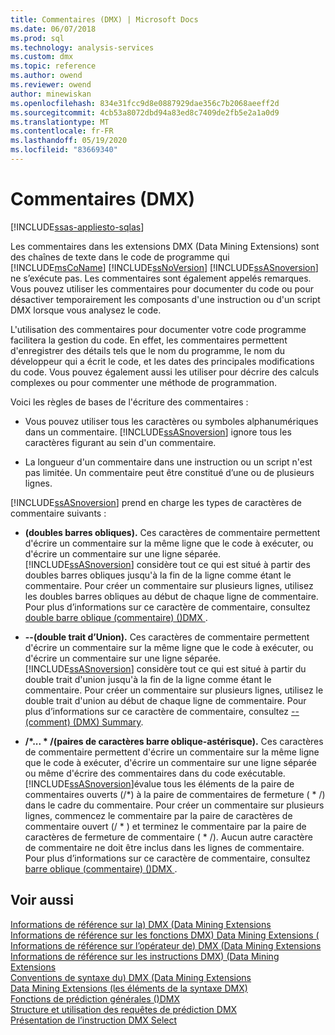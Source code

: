 ```yaml
---
title: Commentaires (DMX) | Microsoft Docs
ms.date: 06/07/2018
ms.prod: sql
ms.technology: analysis-services
ms.custom: dmx
ms.topic: reference
ms.author: owend
ms.reviewer: owend
author: minewiskan
ms.openlocfilehash: 834e31fcc9d8e0887929dae356c7b2068aeeff2d
ms.sourcegitcommit: 4cb53a8072dbd94a83ed8c7409de2fb5e2a1a0d9
ms.translationtype: MT
ms.contentlocale: fr-FR
ms.lasthandoff: 05/19/2020
ms.locfileid: "83669340"
---
```

# <a name="comments-dmx"></a>Commentaires (DMX)
[!INCLUDE[ssas-appliesto-sqlas](../includes/ssas-appliesto-sqlas.md)]

  Les commentaires dans les extensions DMX (Data Mining Extensions) sont des chaînes de texte dans le code de programme qui [!INCLUDE[msCoName](../includes/msconame-md.md)] [!INCLUDE[ssNoVersion](../includes/ssnoversion-md.md)] [!INCLUDE[ssASnoversion](../includes/ssasnoversion-md.md)] ne s’exécute pas. Les commentaires sont également appelés remarques. Vous pouvez utiliser les commentaires pour documenter du code ou pour désactiver temporairement les composants d'une instruction ou d'un script DMX lorsque vous analysez le code.  
  
 L'utilisation des commentaires pour documenter votre code programme facilitera la gestion du code.  En effet, les commentaires permettent d'enregistrer des détails tels que le nom du programme, le nom du développeur qui a écrit le code, et les dates des principales modifications du code. Vous pouvez également aussi les utiliser pour décrire des calculs complexes ou pour commenter une méthode de programmation.  
  
 Voici les règles de bases de l'écriture des commentaires :  
  
-   Vous pouvez utiliser tous les caractères ou symboles alphanumériques dans un commentaire. [!INCLUDE[ssASnoversion](../includes/ssasnoversion-md.md)] ignore tous les caractères figurant au sein d'un commentaire.  
  
-   La longueur d'un commentaire dans une instruction ou un script n'est pas limitée. Un commentaire peut être constitué d’une ou de plusieurs lignes.  
  
 [!INCLUDE[ssASnoversion](../includes/ssasnoversion-md.md)] prend en charge les types de caractères de commentaire suivants :  
  
-   **(doubles barres obliques).** Ces caractères de commentaire permettent d'écrire un commentaire sur la même ligne que le code à exécuter, ou d'écrire un commentaire sur une ligne séparée. [!INCLUDE[ssASnoversion](../includes/ssasnoversion-md.md)] considère tout ce qui est situé à partir des doubles barres obliques jusqu'à la fin de la ligne comme étant le commentaire. Pour créer un commentaire sur plusieurs lignes, utilisez les doubles barres obliques au début de chaque ligne de commentaire. Pour plus d’informations sur ce caractère de commentaire, consultez [double barre oblique &#40;commentaire&#41; &#40;&#41;DMX ](../dmx/double-slash-comment-dmx.md).  
  
-   **--(double trait d’Union).** Ces caractères de commentaire permettent d'écrire un commentaire sur la même ligne que le code à exécuter, ou d'écrire un commentaire sur une ligne séparée. [!INCLUDE[ssASnoversion](../includes/ssasnoversion-md.md)] considère tout ce qui est situé à partir du double trait d'union jusqu'à la fin de la ligne comme étant le commentaire. Pour créer un commentaire sur plusieurs lignes, utilisez le double trait d'union au début de chaque ligne de commentaire. Pour plus d’informations sur ce caractère de commentaire, consultez [--&#40;comment&#41; &#40;DMX&#41; Summary](../dmx/comment-dmx-summary.md).  
  
-   **/\*... \* /(paires de caractères barre oblique-astérisque).** Ces caractères de commentaire permettent d'écrire un commentaire sur la même ligne que le code à exécuter, d'écrire un commentaire sur une ligne séparée ou même d'écrire des commentaires dans du code exécutable. [!INCLUDE[ssASnoversion](../includes/ssasnoversion-md.md)]évalue tous les éléments de la paire de commentaires ouverts (/*) à la paire de commentaires de fermeture ( \* /) dans le cadre du commentaire. Pour créer un commentaire sur plusieurs lignes, commencez le commentaire par la paire de caractères de commentaire ouvert (/ \* ) et terminez le commentaire par la paire de caractères de fermeture de commentaire ( \* /). Aucun autre caractère de commentaire ne doit être inclus dans les lignes de commentaire. Pour plus d’informations sur ce caractère de commentaire, consultez [barre oblique &#40;commentaire&#41; &#40;&#41;DMX ](../dmx/slash-star-comment-dmx.md).  
  
## <a name="see-also"></a>Voir aussi  
 [Informations de référence sur la&#41; DMX &#40;Data Mining Extensions](../dmx/data-mining-extensions-dmx-reference.md)   
 [Informations de référence sur les fonctions DMX&#41; Data Mining Extensions &#40;](../dmx/data-mining-extensions-dmx-function-reference.md)   
 [Informations de référence sur l’opérateur de&#41; DMX &#40;Data Mining Extensions](../dmx/data-mining-extensions-dmx-operator-reference.md)   
 [Informations de référence sur les instructions DMX&#41; &#40;Data Mining Extensions](../dmx/data-mining-extensions-dmx-statements.md)   
 [Conventions de syntaxe du&#41; DMX &#40;Data Mining Extensions](../dmx/data-mining-extensions-dmx-syntax-conventions.md)   
 [Data Mining Extensions &#40;les éléments de la syntaxe DMX&#41;](../dmx/data-mining-extensions-dmx-syntax-elements.md)   
 [Fonctions de prédiction générales &#40;&#41;DMX](../dmx/general-prediction-functions-dmx.md)   
 [Structure et utilisation des requêtes de prédiction DMX](../dmx/structure-and-usage-of-dmx-prediction-queries.md)   
 [Présentation de l’instruction DMX Select](../dmx/understanding-the-dmx-select-statement.md)  
  
  
